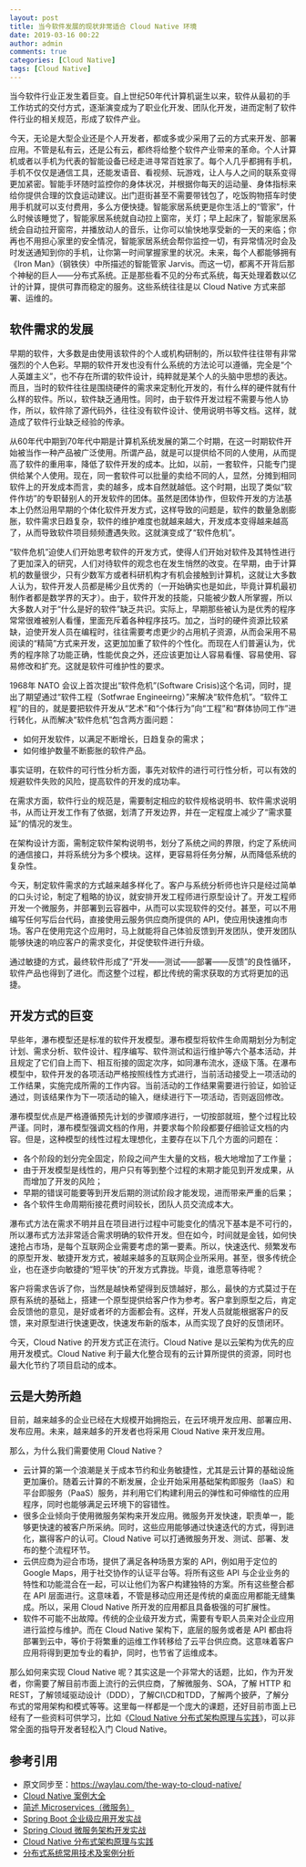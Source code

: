 ```yaml
---
layout: post
title: 当今软件发展的现状非常适合 Cloud Native 环境
date: 2019-03-16 00:22
author: admin
comments: true
categories: [Cloud Native]
tags: [Cloud Native]
---
```


当今软件行业正发生着巨变。自上世纪50年代计算机诞生以来，软件从最初的手工作坊式的交付方式，逐渐演变成为了职业化开发、团队化开发，进而定制了软件件行业的相关规范，形成了软件产业。

今天，无论是大型企业还是个人开发者，都或多或少采用了云的方式来开发、部署应用。不管是私有云，还是公有云，都终将给整个软件产业带来的革命。个人计算机或者以手机为代表的智能设备已经走进寻常百姓家了。每个人几乎都拥有手机，手机不仅仅是通信工具，还能发语音、看视频、玩游戏，让人与人之间的联系变得更加紧密。智能手环随时监控你的身体状况，并根据你每天的运动量、身体指标来给你提供合理的饮食运动建议。出门逛街甚至不需要带钱包了，吃饭购物搭车时使用手机就可以支付费用，多么方便快捷。智能家居系统更是你生活上的“管家”，什么时候该睡觉了，智能家居系统就自动拉上窗帘，关灯；早上起床了，智能家居系统会自动拉开窗帘，并播放动人的音乐，让你可以愉快地享受新的一天的来临；你再也不用担心家里的安全情况，智能家居系统会帮你监控一切，有异常情况时会及时发送通知到你的手机，让你第一时间掌握家里的状况。未来，每个人都能够拥有《Iron Man》（钢铁侠）中所描述的智能管家 Jarvis。而这一切，都离不开背后那个神秘的巨人——分布式系统。正是那些看不见的分布式系统，每天处理着数以亿计的计算，提供可靠而稳定的服务。这些系统往往是以 Cloud Native 方式来部署、运维的。


<!-- more -->

## 软件需求的发展

早期的软件，大多数是由使用该软件的个人或机构研制的，所以软件往往带有非常强烈的个人色彩。早期的软件开发也没有什么系统的方法论可以遵循，完全是“个人英雄主义”，也不存在所谓的软件设计，纯粹就是某个人的头脑中思想的表达。而且，当时的软件往往是围绕硬件的需求来定制化开发的，有什么样的硬件就有什么样的软件。所以，软件缺乏通用性。同时，由于软件开发过程不需要与他人协作，所以，软件除了源代码外，往往没有软件设计、使用说明书等文档。这样，就造成了软件行业缺乏经验的传承。

从60年代中期到70年代中期是计算机系统发展的第二个时期，在这一时期软件开始被当作一种产品被广泛使用。所谓产品，就是可以提供给不同的人使用，从而提高了软件的重用率，降低了软件开发的成本。比如，以前，一套软件，只能专门提供给某个人使用。现在，同一套软件可以批量的卖给不同的人，显然，分摊到相同软件上的开发成本而言，卖的越多，成本自然就越低。这个时期，出现了类似“软件作坊”的专职替别人的开发软件的团体。虽然是团体协作，但软件开发的方法基本上仍然沿用早期的个体化软件开发方式，这样导致的问题是，软件的数量急剧膨胀，软件需求日趋复杂，软件的维护难度也就越来越大，开发成本变得越来越高了，从而导致软件项目频频遭遇失败。这就演变成了“软件危机”。

“软件危机”迫使人们开始思考软件的开发方式，使得人们开始对软件及其特性进行了更加深入的研究，人们对待软件的观念也在发生悄然的改变。在早期，由于计算机的数量很少，只有少数军方或者科研机构才有机会接触到计算机，这就让大多数人认为，软件开发人员都是稀少且优秀的（一开始确实也是如此，毕竟计算机最初制作者都是数学界的天才）。由于，软件开发的技能，只能被少数人所掌握，所以大多数人对于“什么是好的软件”缺乏共识。实际上，早期那些被认为是优秀的程序常常很难被别人看懂，里面充斥着各种程序技巧。加之，当时的硬件资源比较紧缺，迫使开发人员在编程时，往往需要考虑更少的占用机子资源，从而会采用不易阅读的“精简”方式来开发，这更加加重了软件的个性化。而现在人们普遍认为，优秀的程序除了功能正确，性能优良之外，还应该更加让人容易看懂、容易使用、容易修改和扩充。这就是软件可维护性的要求。

1968年 NATO 会议上首次提出“软件危机”(Software Crisis)这个名词，同时，提出了期望通过“软件工程（Sotfwrae Engineeirng）”来解决“软件危机”。“软件工程”的目的，就是要把软件开发从“艺术”和“个体行为”向“工程”和“群体协同工作”进行转化，从而解决“软件危机”包含两方面问题：

* 如何开发软件，以满足不断增长，日趋复杂的需求；
* 如何维护数量不断膨胀的软件产品。


事实证明，在软件的可行性分析方面，事先对软件的进行可行性分析，可以有效的规避软件失败的风险，提高软件的开发的成功率。

在需求方面，软件行业的规范是，需要制定相应的软件规格说明书、软件需求说明书，从而让开发工作有了依据，划清了开发边界，并在一定程度上减少了“需求蔓延”的情况的发生。

在架构设计方面，需制定软件架构说明书，划分了系统之间的界限，约定了系统间的通信接口，并将系统分为多个模块。这样，更容易将任务分解，从而降低系统的复杂性。

今天，制定软件需求的方式越来越多样化了。客户与系统分析师也许只是经过简单的口头讨论，制定了粗略的协议，就安排开发工程师进行原型设计了。开发工程师开发一个微服务，并部署到云容器中，从而可以实现软件的交付。甚至，可以不用编写任何写后台代码，直接使用云服务供应商所提供的 API，使应用快速推向市场。客户在使用完这个应用时，马上就能将自己体验反馈到开发团队，使开发团队能够快速的响应客户的需求变化，并促使软件进行升级。

通过敏捷的方式，最终软件形成了“开发——测试——部署——反馈”的良性循环，软件产品也得到了进化。而这整个过程，都比传统的需求获取的方式将更加的迅捷。

## 开发方式的巨变

早些年，瀑布模型还是标准的软件开发模型。瀑布模型将软件生命周期划分为制定计划、需求分析、软件设计、程序编写、软件测试和运行维护等六个基本活动，并且规定了它们自上而下、相互衔接的固定次序，如同瀑布流水，逐级下落。在瀑布模型中，软件开发的各项活动严格按照线性方式进行，当前活动接受上一项活动的工作结果，实施完成所需的工作内容。当前活动的工作结果需要进行验证，如验证通过，则该结果作为下一项活动的输入，继续进行下一项活动，否则返回修改。

瀑布模型优点是严格遵循预先计划的步骤顺序进行，一切按部就班，整个过程比较严谨。同时，瀑布模型强调文档的作用，并要求每个阶段都要仔细验证文档的内容。但是，这种模型的线性过程太理想化，主要存在以下几个方面的问题在：

* 各个阶段的划分完全固定，阶段之间产生大量的文档，极大地增加了工作量；
* 由于开发模型是线性的，用户只有等到整个过程的末期才能见到开发成果，从而增加了开发的风险；
* 早期的错误可能要等到开发后期的测试阶段才能发现，进而带来严重的后果；
* 各个软件生命周期衔接花费时间较长，团队人员交流成本大。

瀑布式方法在需求不明并且在项目进行过程中可能变化的情况下基本是不可行的，所以瀑布式方法非常适合需求明确的软件开发。但在如今，时间就是金钱，如何快速抢占市场，是每个互联网企业需要考虑的第一要素。所以，快速迭代、频繁发布的原型开发、敏捷开发方式，被越来越多的互联网企业所采用。甚至，很多传统企业，也在逐步向敏捷的“短平快”的开发方式靠拢。毕竟，谁愿意等待呢？

客户将需求告诉了你，当然是越快希望得到反馈越好，那么，最快的方式莫过于在原有系统的基础上，搭建一个原型提供给客户作为参考。客户拿到原型之后，肯定会反馈他的意见，是好或者坏的方面都会有。这样，开发人员就能根据客户的反馈，来对原型进行快速更改，快速发布新的版本，从而实现了良好的反馈闭环。

今天，Cloud Native 的开发方式正在流行。Cloud Native 是以云架构为优先的应用开发模式。Cloud Native 利于最大化整合现有的云计算所提供的资源，同时也最大化节约了项目启动的成本。

## 云是大势所趋


目前，越来越多的企业已经在大规模开始拥抱云，在云环境开发应用、部署应用、发布应用。未来，越来越多的开发者也将采用 Cloud Native 来开发应用。

那么，为什么我们需要使用 Cloud Native？

* 云计算的第一个浪潮是关于成本节约和业务敏捷性，尤其是云计算的基础设施更加廉价。随着云计算的不断发展，企业开始采用基础架构即服务（IaaS）和平台即服务（PaaS）服务，并利用它们构建利用云的弹性和可伸缩性的应用程序，同时也能够满足云环境下的容错性。
* 很多企业倾向于使用微服务架构来开发应用。微服务开发快速，职责单一，能够更快速的被客户所采纳。同时，这些应用能够通过快速迭代的方式，得到进化，赢得客户的认可。Cloud Native 可以打通微服务开发、测试、部署、发布的整个流程环节。
* 云供应商为迎合市场，提供了满足各种场景方案的 API，例如用于定位的 Google Maps，用于社交协作的认证平台等。将所有这些 API 与企业业务的特性和功能混合在一起，可以让他们为客户构建独特的方案。所有这些整合都在 API 层面进行。这意味着，不管是移动应用还是传统的桌面应用都能无缝集成。所以，采用 Cloud Native 所开发的应用都且具备极强的可扩展性。
* 软件不可能不出故障。传统的企业级开发方式，需要有专职人员来对企业应用进行监控与维护。而在 Cloud Native 架构下，底层的服务或者是 API 都由将部署到云中，等价于将繁重的运维工作转移给了云平台供应商。这意味着客户应用将得到更加专业的看护，同时，也节省了运维成本。


那么如何来实现 Cloud Native 呢？其实这是一个非常大的话题，比如，作为开发者，你需要了解目前市面上流行的云供应商，了解微服务、SOA，了解 HTTP 和 REST，了解领域驱动设计（DDD），了解CI\CD和TDD，了解两个披萨，了解分布式的常用架构和模式等等。这里每一样都是一个庞大的课题，还好目前市面上已经有了一些资料可供学习，比如《[Cloud Native 分布式架构原理与实践](https://item.jd.com/12496131.html)》，可以非常全面的指导开发者轻松入门 Cloud Native。


## 参考引用

* 原文同步至：<https://waylau.com/the-way-to-cloud-native/>
* [Cloud Native 案例大全](ttps://github.com/waylau/cloud-native-book-demos)
* [简述 Microservices（微服务）](https://waylau.com/ahout-microservices/)
* [Spring Boot 企业级应用开发实战](https://github.com/waylau/spring-boot-enterprise-application-development)
* [Spring Cloud 微服务架构开发实战](https://github.com/waylau/spring-cloud-microservices-development)
* [Cloud Native 分布式架构原理与实践](https://item.jd.com/12496131.html)
* [分布式系统常用技术及案例分析](https://github.com/waylau/distributed-systems-technologies-and-cases-analysis)